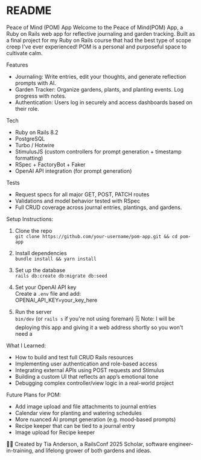 # README
Peace of Mind (POM) App
Welcome to the Peace of Mind(POM) App, a Ruby on Rails web app for reflective journaling and garden tracking. Built as a final project for my Ruby on Rails course that had the best type of scope creep I've ever experienced! 
POM is a personal and purposeful space to cultivate calm.

Features
- Journaling: Write entries, edit your thoughts, and generate reflection prompts with AI.
- Garden Tracker: Organize gardens, plants, and planting events. Log progress with notes.
- Authentication: Users log in securely and access dashboards based on their role.

Tech
- Ruby on Rails 8.2
- PostgreSQL
- Turbo / Hotwire
- StimulusJS (custom controllers for prompt generation + timestamp formatting)
- RSpec + FactoryBot + Faker
- OpenAI API integration (for prompt generation)

Tests
- Request specs for all major GET, POST, PATCH routes
- Validations and model behavior tested with RSpec
- Full CRUD coverage across journal entries, plantings, and gardens.

Setup Instructions:

1. Clone the repo  
   `git clone https://github.com/your-username/pom-app.git && cd pom-app`

2. Install dependencies  
   `bundle install && yarn install`

3. Set up the database  
   `rails db:create db:migrate db:seed`

4. Set your OpenAI API key  
   Create a `.env` file and add:  
   OPENAI_API_KEY=your_key_here

5. Run the server  
   `bin/dev` (or `rails s` if you're not using foreman)
🗒️ Note: I will be deploying this app and giving it a web address shortly so you won't need a  

What I Learned:
- How to build and test full CRUD Rails resources
- Implementing user authentication and role-based access
- Integrating external APIs using POST requests and Stimulus
- Building a custom UI that reflects an app’s emotional tone
- Debugging complex controller/view logic in a real-world project

Future Plans for POM:
- Add image upload and file attachments to journal entries
- Calendar view for planting and watering schedules
- More nuanced AI prompt generation (e.g. mood-based prompts)
- Recipe keeper that can be tied to a journal entry
- Image upload for Recipe keeper




👩‍🎓 Created by Tia Anderson, a RailsConf 2025 Scholar, software engineer-in-training, and lifelong grower of both gardens and ideas.









